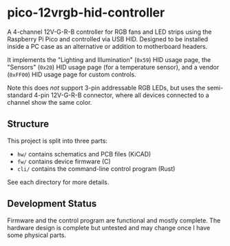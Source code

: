 # pico-12vrgb-hid-controller

A 4-channel 12V-G-R-B controller for RGB fans and LED strips using the Raspberry
Pi Pico and controlled via USB HID. Designed to be installed inside a PC case as
an alternative or addition to motherboard headers.

It implements the "Lighting and Illumination" (`0x59`) HID usage page, the
"Sensors" (`0x20`) HID usage page (for a temperature sensor), and a vendor
(`0xFF00`) HID usage page for custom controls.

Note this does *not* support 3-pin addressable RGB LEDs, but uses the
semi-standard 4-pin 12V-G-R-B connector, where all devices connected to a
channel show the same color.

## Structure

This project is split into three parts:

* `hw/` contains schematics and PCB files (KiCAD)
* `fw/` contains device firmware (C)
* `cli/` contains the command-line control program (Rust)

See each directory for more details.

## Development Status

Firmware and the control program are functional and mostly complete. The
hardware design is complete but untested and may change once I have some
physical parts.
